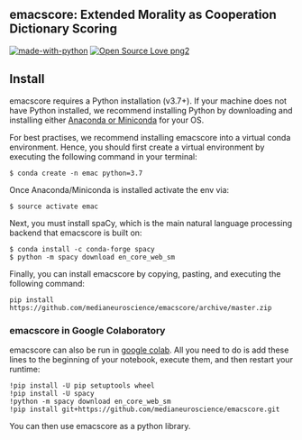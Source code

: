 ## emacscore: Extended Morality as Cooperation Dictionary Scoring
[![made-with-python](https://img.shields.io/badge/Made%20with-Python-1f425f.svg)](https://www.python.org/) [![Open Source Love png2](https://badges.frapsoft.com/os/v2/open-source.png?v=103)](https://github.com/ellerbrock/open-source-badges/)

## Install 
emacscore requires a Python installation (v3.7+). If your machine does not have Python installed, we recommend installing Python by downloading and installing either [Anaconda or Miniconda](https://docs.conda.io/projects/continuumio-conda/en/latest/user-guide/install/index.html) for your OS.

For best practises, we recommend installing emacscore into a virtual conda environment. Hence, you should first create a virtual environment by executing the following command in your terminal:

```
$ conda create -n emac python=3.7
```

Once Anaconda/Miniconda is installed activate the env via:

```
$ source activate emac
```

Next, you must install spaCy, which is the main natural language processing backend that emacscore is built on:

```
$ conda install -c conda-forge spacy
$ python -m spacy download en_core_web_sm
``` 

Finally, you can install emacscore by copying, pasting, and executing the following command: 

`
pip install https://github.com/medianeuroscience/emacscore/archive/master.zip
`

### emacscore in Google Colaboratory

emacscore can also be run in [google colab](https://colab.research.google.com/notebooks/intro.ipynb). All you need to do is add these lines to the beginning of your notebook, execute them, and then restart your runtime:

```
!pip install -U pip setuptools wheel
!pip install -U spacy
!python -m spacy download en_core_web_sm
!pip install git+https://github.com/medianeuroscience/emacscore.git
```

You can then use emacscore as a python library.
